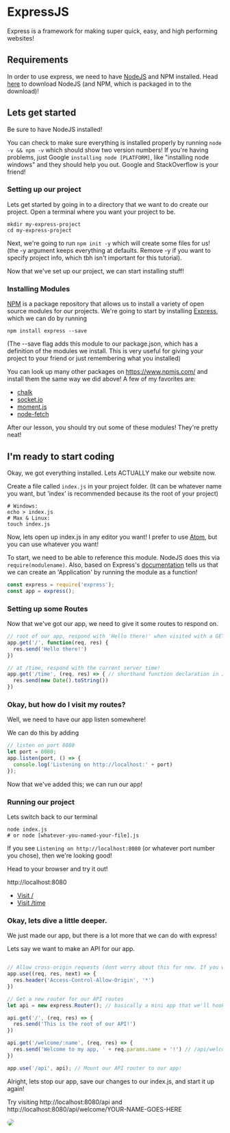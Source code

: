 # ExpressJS

Express is a framework for making super quick, easy, and high performing websites!

## Requirements

In order to use express, we need to have [NodeJS](https://nodejs.org/en/download/) and NPM installed. Head [here](https://nodejs.org/en/download/) to download NodeJS (and NPM, which is packaged in to the download)!

## Lets get started

Be sure to have NodeJS installed!

You can check to make sure everything is installed properly by running `node -v && npm -v` which should show two version numbers! If you're having problems, just Google `installing node [PLATFORM]`, like "installing node windows" and they should help you out. Google and StackOverflow is your friend!

### Setting up our project

Lets get started by going in to a directory that we want to do create our project. Open a terminal where you want your project to be.
```
mkdir my-express-project
cd my-express-project
```

Next, we're going to run `npm init -y` which will create some files for us! (the -y argument keeps everything at defaults. Remove -y if you want to specify project info, which tbh isn't important for this tutorial).

Now that we've set up our project, we can start installing stuff!

### Installing Modules

[NPM](https://www.npmjs.com/) is a package repository that allows us to install a variety of open source modules for our projects. We're going to start by installing [Express](https://www.npmjs.com/package/express), which we can do by running
```
npm install express --save
```
(The --save flag adds this module to our package.json, which has a definition of the modules we install. This is very useful for giving your project to your friend or just remembering what you installed)

You can look up many other packages on https://www.npmjs.com/ and install them the same way we did above!
A few of my favorites are:
- [chalk](https://www.npmjs.com/package/chalk)
- [socket.io](https://www.npmjs.com/package/socket.io)
- [moment.js](https://www.npmjs.com/package/moment)
- [node-fetch](https://www.npmjs.com/package/node-fetch)

After our lesson, you should try out some of these modules! They're pretty neat!

## I'm ready to start coding

Okay, we got everything installed. Lets ACTUALLY make our website now.

Create a file called `index.js` in your project folder. (It can be whatever name you want, but 'index' is recommended because its the root of your project)
```
# Windows:
echo > index.js
# Max & Linux:
touch index.js
```

Now, lets open up index.js in any editor you want! I prefer to use [Atom](https://atom.io/), but you can use whatever you want!

To start, we need to be able to reference this module. NodeJS does this via `require(modulename)`. Also, based on Express's [documentation](https://expressjs.com/en/starter/hello-world.html) tells us that we can create an 'Application' by running the module as a function!
```js
const express = require('express');
const app = express();
```

### Setting up some Routes

Now that we've got our app, we need to give it some routes to respond on.

```js
// root of our app, respond with 'Hello there!' when visited with a GET request!
app.get('/', function(req, res) {
  res.send('Hello there!')
})

// at /time, respond with the current server time!
app.get('/time', (req, res) => { // shorthand function declaration in JavaScript
  res.send(new Date().toString())
})
```

### Okay, but how do I visit my routes?

Well, we need to have our app listen somewhere!

We can do this by adding
```js
// listen on port 8080
let port = 8080;
app.listen(port, () => {
  console.log('Listening on http://localhost:' + port)
});
```

Now that we've added this; we can run our app!

### Running our project

Lets switch back to our terminal
```
node index.js
# or node [whatever-you-named-your-file].js
```

If you see `Listening on http://localhost:8080` (or whatever port number you chose), then we're looking good!

Head to your browser and try it out!

http://localhost:8080
- [Visit /](http://localhost:8080)
- [Visit /time](http://localhost:8080/time)

### Okay, lets dive a little deeper.

We just made our app, but there is a lot more that we can do with express!

Lets say we want to make an API for our app.
```js

// Allow cross-origin requests (dont worry about this for now. If you want to know more, google it or ask questions after the lesson)
app.use((req, res, next) => {
  res.header('Access-Control-Allow-Origin', '*')
})

// Get a new router for our API routes
let api = new express.Router(); // basically a mini app that we'll hook to our main app.

api.get('/', (req, res) => {
  res.send('This is the root of our API!')
})

api.get('/welcome/:name', (req, res) => {
  res.send('Welcome to my app, ' + req.params.name + '!') // /api/welcome/chris -> 'Welcome to my app, chris!'
})

app.use('/api', api); // Mount our API router to our app!

```

Alright, lets stop our app, save our changes to our index.js, and start it up again!

Try visiting http://localhost:8080/api and http://localhost:8080/api/welcome/YOUR-NAME-GOES-HERE

<img src='https://i.kym-cdn.com/entries/icons/mobile/000/033/069/jojo.jpg' style="border-radius: 25px;">

